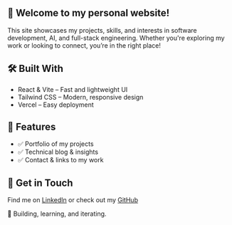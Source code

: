 ## 🚀 Welcome to my personal website!

This site showcases my projects, skills, and interests in software development, AI, and full-stack engineering. Whether you're exploring my work or looking to connect, you’re in the right place!

## 🛠 Built With
+ React & Vite – Fast and lightweight UI
+ Tailwind CSS – Modern, responsive design
+ Vercel – Easy deployment
## 📌 Features
- ✅ Portfolio of my projects
- ✅ Technical blog & insights
- ✅ Contact & links to my work

## 📩 Get in Touch
Find me on [LinkedIn](https://www.linkedin.com/in/marko-tsymbaliuk-55615430b/) or check out my [GitHub](https://www.github.com/mrktsm/)

🎯 Building, learning, and iterating.
